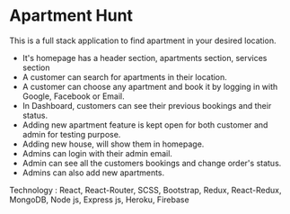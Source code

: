 # Apartment Hunt

This is a full stack application to find apartment in your desired location.

* It's homepage has a header section, apartments section, services section
* A customer can search for apartments in their location.
* A customer can choose any apartment and book it by logging in with Google, Facebook or Email.
* In Dashboard, customers can see their previous bookings and their status.
* Adding new apartment feature is kept open for both customer and admin for testing purpose.
* Adding new house, will show them in homepage.
* Admins can login with their admin email.
* Admin can see all the customers bookings and change order's status.
* Admins can also add new apartments.

Technology : React, React-Router, SCSS, Bootstrap, Redux, React-Redux, MongoDB, Node js, Express js, Heroku, Firebase